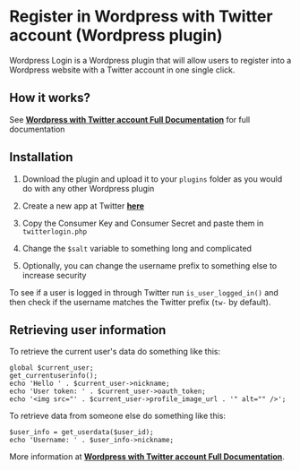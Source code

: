 Register in Wordpress with Twitter account (Wordpress plugin)
=============================================================

Wordpress Login is a Wordpress plugin that will allow users to register into a Wordpress website with a Twitter account in one single click.

How it works?
-------------------------------------------------------------

See **[Wordpress with Twitter account Full Documentation](http://xaviesteve.com/3128/register-in-wordpress-with-twitter-account-plugin/)** for full documentation

Installation
-------------------------------------------------------------

1. Download the plugin and upload it to your `plugins` folder as you would do with any other Wordpress plugin

2. Create a new app at Twitter **[here](https://dev.twitter.com/apps/)**

3. Copy the Consumer Key and Consumer Secret and paste them in `twitterlogin.php`

4. Change the `$salt` variable to something long and complicated

5. Optionally, you can change the username prefix to something else to increase security

To see if a user is logged in through Twitter run `is_user_logged_in()` and then check if the username matches the Twitter prefix (`tw-` by default).

Retrieving user information
-------------------------------------------------------------

To retrieve the current user's data do something like this:

	global $current_user;
	get_currentuserinfo();
	echo 'Hello ' . $current_user->nickname;
	echo 'User token: ' . $current_user->oauth_token;
	echo '<img src="' . $current_user->profile_image_url . '" alt="" />';


To retrieve data from someone else do something like this:

	$user_info = get_userdata($user_id);
	echo 'Username: ' . $user_info->nickname;


More information at **[Wordpress with Twitter account Full Documentation](http://xaviesteve.com/3128/register-in-wordpress-with-twitter-account-plugin/)**.